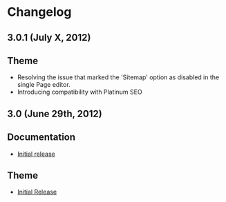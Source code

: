 # Changelog

## 3.0.1 (July X, 2012)

## Theme

* Resolving the issue that marked the 'Sitemap' option as disabled in the single Page editor.
* Introducing compatibility with Platinum SEO

## 3.0 (June 29th, 2012)

## Documentation

* [Initial release](http://docs.8bit.io/)

## Theme

* [Initial Release](http://standardtheme.com)